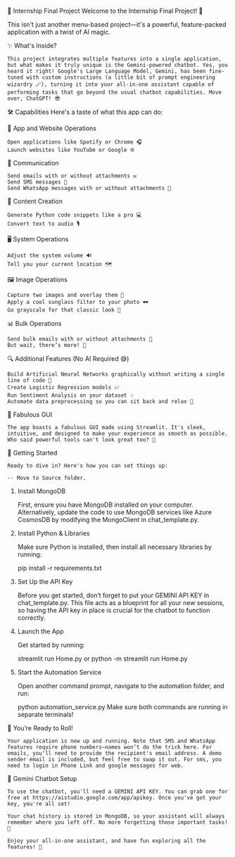 🚀 Internship Final Project
Welcome to the Internship Final Project! 🎉 

This isn't just another menu-based project—it's a powerful, feature-packed application with a twist of AI magic.


✨ What's Inside?

    This project integrates multiple features into a single application, but what makes it truly unique is the Gemini-powered chatbot. Yes, you heard it right! Google's Large Language Model, Gemini, has been fine-tuned with custom instructions (a little bit of prompt engineering wizardry 🪄), turning it into your all-in-one assistant capable of performing tasks that go beyond the usual chatbot capabilities. Move over, ChatGPT! 😎


🛠️ Capabilities
    Here's a taste of what this app can do:


📱 App and Website Operations

    Open applications like Spotify or Chrome 🎧
    Launch websites like YouTube or Google 🌐


📧 Communication

    Send emails with or without attachments ✉️
    Send SMS messages 📲
    Send WhatsApp messages with or without attachments 💬


📝 Content Creation

    Generate Python code snippets like a pro 💻
    Convert text to audio 🎙️

🖥️ System Operations

    Adjust the system volume 🔊
    Tell you your current location 🗺️

🖼️ Image Operations

    Capture two images and overlay them 📸
    Apply a cool sunglass filter to your photo 🕶️
    Go grayscale for that classic look 🖤

📊 Bulk Operations

    Send bulk emails with or without attachments 📨
    But wait, there’s more! 🎁

🔍 Additional Features (No AI Required 😅)

    Build Artificial Neural Networks graphically without writing a single line of code 🤯
    Create Logistic Regression models 📈
    Run Sentiment Analysis on your dataset 💡
    Automate data preprocessing so you can sit back and relax 🍹

🎨 Fabulous GUI

    The app boasts a fabulous GUI made using Streamlit. It's sleek, intuitive, and designed to make your experience as smooth as possible. Who said powerful tools can't look great too? 💅

🚀 Getting Started
        
    Ready to dive in? Here's how you can set things up:

    -- Move to Source folder.

1. Install MongoDB

    First, ensure you have MongoDB installed on your computer. Alternatively, update the code to use MongoDB services like Azure CosmosDB by modifying the MongoClient in chat_template.py.

2. Install Python & Libraries

    Make sure Python is installed, then install all necessary libraries by running:

    pip install -r requirements.txt

3. Set Up the API Key

    Before you get started, don’t forget to put your GEMINI API KEY in chat_template.py. This file acts as a blueprint for all your new sessions, so having the API key in place is crucial for the chatbot to function correctly.

4. Launch the App

    Get started by running:

    streamlit run Home.py
            or
    python -m streamlit run Home.py

5. Start the Automation Service

    Open another command prompt, navigate to the automation folder, and run:

    python automation_service.py
    Make sure both commands are running in separate terminals!

🎉 You’re Ready to Roll!
   
    Your application is now up and running. Note that SMS and WhatsApp features require phone numbers—names won’t do the trick here. For emails, you'll need to provide the recipient's email address. A demo sender email is included, but feel free to swap it out. For sms, you need to login in Phone Link and google messages for web.

🤖 Gemini Chatbot Setup

    To use the chatbot, you'll need a GEMINI API KEY. You can grab one for free at https://aistudio.google.com/app/apikey. Once you've got your key, you're all set!

    Your chat history is stored in MongoDB, so your assistant will always remember where you left off. No more forgetting those important tasks! 🧠

    Enjoy your all-in-one assistant, and have fun exploring all the features! 🚀